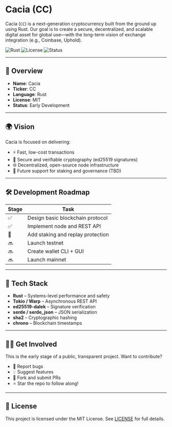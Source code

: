 # Cacia (CC)

Cacia (`CC`) is a next-generation cryptocurrency built from the ground up using Rust. Our goal is to create a secure, decentralized, and scalable digital asset for global use—with the long-term vision of exchange integration (e.g., Coinbase, Uphold).

![Rust](https://img.shields.io/badge/Made%20with-Rust-orange?style=flat-square)
![License](https://img.shields.io/github/license/Zone-crypto-ZNE/CaciaCC?style=flat-square)
![Status](https://img.shields.io/badge/status-early%20development-yellow?style=flat-square)

---

## 🚀 Overview

- **Name**: Cacia
- **Ticker**: CC
- **Language**: Rust
- **License**: MIT
- **Status**: Early Development

---

## 🌍 Vision

Cacia is focused on delivering:

- ⚡ Fast, low-cost transactions
- 🔐 Secure and verifiable cryptography (ed25519 signatures)
- 🌐 Decentralized, open-source node infrastructure
- 🧠 Future support for staking and governance (TBD)

---

## 🛠 Development Roadmap

| Stage | Task |
|-------|------|
| ✅ | Design basic blockchain protocol |
| ✅ | Implement node and REST API |
| 🔄 | Add staking and replay protection |
| 🔜 | Launch testnet |
| 🔜 | Create wallet CLI + GUI |
| 🔜 | Launch mainnet |

---

## 🧪 Tech Stack

- **Rust** – Systems-level performance and safety
- **Tokio / Warp** – Asynchronous REST API
- **ed25519-dalek** – Signature verification
- **serde / serde_json** – JSON serialization
- **sha2** – Cryptographic hashing
- **chrono** – Blockchain timestamps

---

## 🧑‍💻 Get Involved

This is the early stage of a public, transparent project. Want to contribute?

- 🐛 Report bugs
- 💡 Suggest features
- 🤝 Fork and submit PRs
- ⭐ Star the repo to follow along!

---

## 📄 License

This project is licensed under the MIT License. See [LICENSE](LICENSE) for full details.
